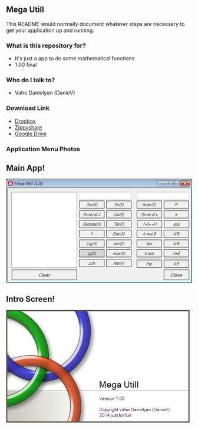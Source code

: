 ## Mega Utill ##

This README would normally document whatever steps are necessary to get your application up and running.

### What is this repository for? ###

* It's just a app to do some mathematical functions
* 1.00 final

### Who do I talk to? ###

* Vahe Danielyan (DanieV)

### Download Link ###

* [Dropbox](https://www.dropbox.com/s/bjmszf0ehj5zi1w/Mega%20Utill.zip)
* [Zippyshare](http://www46.zippyshare.com/v/87097792/file.html)
* [Google Drive](https://drive.google.com/file/d/0BwmRPVurWBSdNU9CTkphdFUzOGs/edit?usp=sharing)
  
### Application Menu Photos ###

## **Main App!** ##

![Program.png](https://raw.githubusercontent.com/VaheDanielyan/Mega-Utill/master/Resources/Program.png)

## **Intro Screen!** ##

![Intro.png](https://raw.githubusercontent.com/VaheDanielyan/Mega-Utill/master/Resources/Intro.png)

